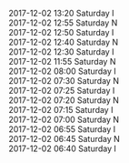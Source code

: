 2017-12-02 13:20 Saturday  I  
2017-12-02 12:55 Saturday  N  
2017-12-02 12:50 Saturday  I  
2017-12-02 12:40 Saturday  N  
2017-12-02 12:30 Saturday  I  
2017-12-02 11:55 Saturday  N  
2017-12-02 08:00 Saturday  I  
2017-12-02 07:30 Saturday  N  
2017-12-02 07:25 Saturday  I  
2017-12-02 07:20 Saturday  N  
2017-12-02 07:15 Saturday  I  
2017-12-02 07:00 Saturday  N  
2017-12-02 06:55 Saturday  I  
2017-12-02 06:45 Saturday  N  
2017-12-02 06:40 Saturday  I  
